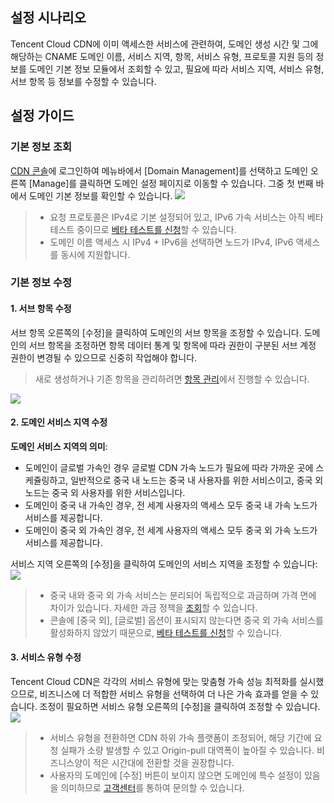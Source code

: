 ## 설정 시나리오
Tencent Cloud CDN에 이미 액세스한 서비스에 관련하여, 도메인 생성 시간 및 그에 해당하는 CNAME 도메인 이름, 서비스 지역, 항목, 서비스 유형, 프로토콜 지원 등의 정보를 도메인 기본 정보 모듈에서 조회할 수 있고, 필요에 따라 서비스 지역, 서비스 유형, 서브 항목 등 정보를 수정할 수 있습니다.

## 설정 가이드
###  기본 정보 조회
[CDN 콘솔](https://console.cloud.tencent.com/cdn)에 로그인하여 메뉴바에서 [Domain Management]를 선택하고 도메인 오른쪽 [Manage]를 클릭하면 도메인 설정 페이지로 이동할 수 있습니다. 그중 첫 번째 바에서 도메인 기본 정보를 확인할 수 있습니다.
![](https://main.qcloudimg.com/raw/96ec9cf199bbfdaeb26bab9b1c7546f9.png)

>
> + 요청 프로토콜은 IPv4로 기본 설정되어 있고, IPv6 가속 서비스는 아직 베타 테스트 중이므로 [베타 테스트를 신청](https://cloud.tencent.com/apply/p/own2eu41dg8)할 수 있습니다.
> + 도메인 이름 액세스 시 IPv4 + IPv6을 선택하면 노드가 IPv4, IPv6 액세스를 동시에 지원합니다.

### 기본 정보 수정

#### 1. 서브 항목 수정
서브 항목 오른쪽의 [수정]을 클릭하여 도메인의 서브 항목을 조정할 수 있습니다. 도메인의 서브 항목을 조정하면 항목 데이터 통계 및 항목에 따라 권한이 구분된 서브 계정 권한이 변경될 수 있으므로 신중히 작업해야 합니다.

>새로 생성하거나 기존 항목을 관리하려면 [항목 관리](https://console.cloud.tencent.com/project)에서 진행할 수 있습니다.

![](https://main.qcloudimg.com/raw/c96e20933bc39b7a8cbfac8bfe28bfcf.png)

#### 2. 도메인 서비스 지역 수정
**도메인 서비스 지역의 의미**:
+ 도메인이 글로벌 가속인 경우 글로벌 CDN 가속 노드가 필요에 따라 가까운 곳에 스케쥴링하고, 일반적으로 중국 내 노드는 중국 내 사용자를 위한 서비스이고, 중국 외 노드는 중국 외 사용자를 위한 서비스입니다.
+ 도메인이 중국 내 가속인 경우, 전 세계 사용자의 액세스 모두 중국 내 가속 노드가 서비스를 제공합니다.
+ 도메인이 중국 외 가속인 경우, 전 세계 사용자의 액세스 모두 중국 외 가속 노드가 서비스를 제공합니다.

서비스 지역 오른쪽의 [수정]을 클릭하여 도메인의 서비스 지역을 조정할 수 있습니다:
![](https://main.qcloudimg.com/raw/fa5f6a99e283e8ff2f7b86f76f3416a7.png)

> 
> + 중국 내와 중국 외 가속 서비스는 분리되어 독립적으로 과금하며 가격 면에 차이가 있습니다. 자세한 과금 정책을 [조회](https://cloud.tencent.com/product/gcd/pricing)할 수 있습니다.
> + 콘솔에 [중국 외], [글로벌] 옵션이 표시되지 않는다면 중국 외 가속 서비스를 활성화하지 않았기 때문으로, [베타 테스트를 신청](https://cloud.tencent.com/act/apply/gcd)할 수 있습니다.

#### 3. 서비스 유형 수정
Tencent Cloud CDN은 각각의 서비스 유형에 맞는 맞춤형 가속 성능 최적화를 실시했으므로, 비즈니스에 더 적합한 서비스 유형을 선택하여 더 나은 가속 효과를 얻을 수 있습니다. 조정이 필요하면 서비스 유형 오른쪽의 [수정]을 클릭하여 조정할 수 있습니다.
![](https://main.qcloudimg.com/raw/7c314b978194b60247c015f66e883a6e.png)

>
> + 서비스 유형을 전환하면 CDN 하위 가속 플랫폼이 조정되어, 해당 기간에 요청 실패가 소량 발생할 수 있고 Origin-pull 대역폭이 높아질 수 있습니다. 비즈니스양이 적은 시간대에 전환할 것을 권장합니다.
> + 사용자의 도메인에 [수정] 버튼이 보이지 않으면 도메인에 특수 설정이 있음을 의미하므로 [고객센터](https://cloud.tencent.com/act/event/connect-service)를 통하여 문의할 수 있습니다.

